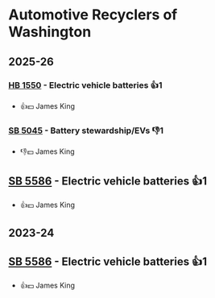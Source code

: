 # Automotive Recyclers of Washington
## 2025-26

### [HB 1550](/bill/2025-26/hb/1550/) - Electric vehicle batteries 👍1  
* 👍💵 James King

### [SB 5045](/bill/2025-26/sb/5045/) - Battery stewardship/EVs  👎1 
* 👎💵 James King

## [SB 5586](/bill/2025-26/sb/5586/) - Electric vehicle batteries 👍1  
* 👍💵 James King

## 2023-24

## [SB 5586](/bill/2023-24/sb/5586/) - Electric vehicle batteries 👍1  
* 👍💵 James King
